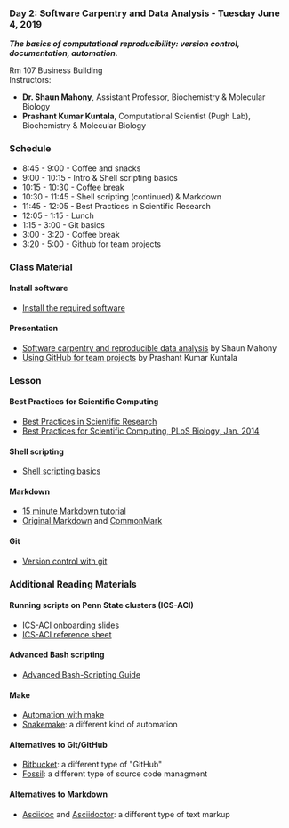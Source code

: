 ### Day 2: Software Carpentry and Data Analysis - Tuesday June 4, 2019

***The basics of computational reproducibility: version control, documentation, automation.***

Rm 107 Business Building \
Instructors:
  * **Dr. Shaun Mahony**, Assistant Professor, Biochemistry & Molecular Biology
  * **Prashant Kumar Kuntala**, Computational Scientist (Pugh Lab), Biochemistry & Molecular Biology

### Schedule

* 8:45 - 9:00 - Coffee and snacks
* 9:00 - 10:15 - Intro & Shell scripting basics
* 10:15 - 10:30 - Coffee break
* 10:30 - 11:45 - Shell scripting (continued) & Markdown
* 11:45 - 12:05 - Best Practices in Scientific Research
* 12:05 - 1:15 - Lunch
* 1:15 - 3:00 - Git basics
* 3:00 - 3:20 - Coffee break
* 3:20 - 5:00 - Github for team projects


### Class Material

#### Install software

* [Install the required software][install]

#### Presentation

* [Software carpentry and reproducible data analysis][main]  by Shaun Mahony
* [Using GitHub for team projects][maingit]  by Prashant Kumar Kuntala

[install]: install.html
[main]: /archives/2019/day2/pdf/SoftwareCarpentry_20190604.pdf
[maingit]: /archives/2019/day2/pdf/Kuntala_GitWorkshop_20190604.pdf

### Lesson

#### Best Practices for Scientific Computing

* [Best Practices in Scientific Research][best]
* [Best Practices for Scientific Computing, PLoS Biology, Jan. 2014][bestpub]

[best]: /archives/2019/day2/best_practices.html
[bestpub]: http://dx.doi.org/10.1371/journal.pbio.1001745


#### Shell scripting

* [Shell scripting basics][scshell]

[scshell]: http://swcarpentry.github.io/shell-novice

#### Markdown

* [15 minute Markdown tutorial][md15min]
* [Original Markdown][markdown] and [CommonMark][commonmark]

[md15min]: http://commonmark.org/help/tutorial
[markdown]: https://daringfireball.net/projects/markdown
[commonmark]: http://commonmark.org


#### Git

* [Version control with git][socgit]

[socgit]: http://swcarpentry.github.io/git-novice/


### Additional Reading Materials

#### Running scripts on Penn State clusters (ICS-ACI)

  * [ICS-ACI onboarding slides][acionb]
  * [ICS-ACI reference sheet][aciref]

[aciref]: https://ics.psu.edu/wp-content/uploads/2015/07/referenceSheet.pdf
[acionb]: https://ics.psu.edu/wp-content/uploads/2016/03/ICS-ACI__Onboarding.pdf


#### Advanced Bash scripting

* [Advanced Bash-Scripting Guide][bash]

[bash]: http://tldp.org/LDP/abs/html

#### Make

* [Automation with make][socmake]
* [Snakemake][snakemake]: a different kind of automation

[socmake]: http://swcarpentry.github.io/make-novice/
[snakemake]: https://bitbucket.org/snakemake/snakemake/wiki/Home

#### Alternatives to Git/GitHub

* [Bitbucket][bitbucket]: a different type of "GitHub"
* [Fossil][fossil]: a different type of source code managment

[bitbucket]: https://bitbucket.org/
[fossil]: https://www.fossil-scm.org/

#### Alternatives to Markdown

* [Asciidoc][asciidoc] and [Asciidoctor][asciidoctor]: a different type of text markup

[asciidoc]: http://www.methods.co.nz/asciidoc/
[asciidoctor]: http://asciidoctor.org/
